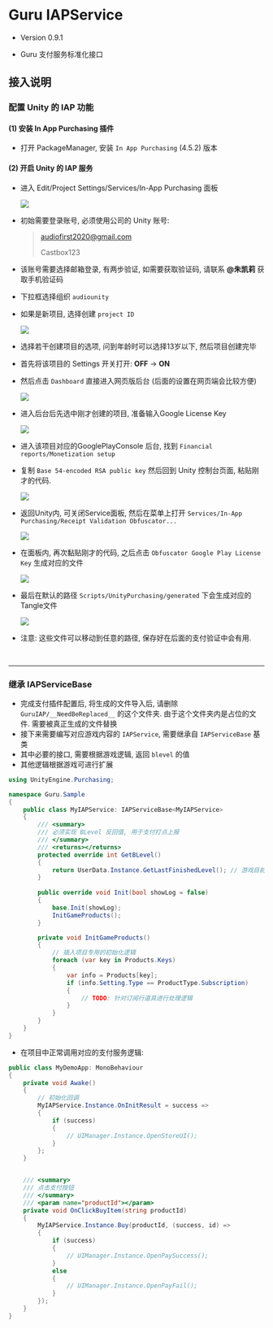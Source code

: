 # Guru IAPService

- Version 0.9.1

- Guru 支付服务标准化接口

## 接入说明

### 配置 Unity 的 IAP 功能

#### (1) 安装 In App Purchasing 插件

- 打开 PackageManager, 安装 `In App Purchasing` (4.5.2) 版本

#### (2) 开启 Unity 的 IAP 服务

- 进入 Edit/Project Settings/Services/In-App Purchasing 面板
   
  ![](Docs/imgs/001.png)
  
- 初始需要登录账号, 必须使用公司的 Unity 账号:
  > audiofirst2020@gmail.com  
  >  
  > Castbox123
  >
- 该账号需要选择邮箱登录, 有两步验证, 如需要获取验证码, 请联系 **@朱凯莉** 获取手机验证码
- 下拉框选择组织 `audiounity`
- 如果是新项目, 选择创建 `project ID`
  
  ![](Docs/imgs/003.png)

- 选择若干创建项目的选项, 问到年龄时可以选择13岁以下, 然后项目创建完毕
- 首先将该项目的 Settings 开关打开: **OFF** -> **ON**
- 然后点击 `Dashboard` 直接进入网页版后台 (后面的设置在网页端会比较方便)

  ![](Docs/imgs/002.png)

- 进入后台后先选中刚才创建的项目, 准备输入Google License Key

  ![](Docs/imgs/005.png)

- 进入该项目对应的GooglePlayConsole 后台, 找到 `Financial reports/Monetization setup`
- 复制 `Base 54-encoded RSA public key` 然后回到 Unity 控制台页面, 粘贴刚才的代码.

  ![](Docs/imgs/006.png)

- 返回Unity内, 可关闭Service面板, 然后在菜单上打开 `Services/In-App Purchasing/Receipt Validation Obfuscator...`

  ![](Docs/imgs/007.png)

- 在面板内, 再次黏贴刚才的代码, 之后点击 `Obfuscator Google Play License Key` 生成对应的文件

  ![](Docs/imgs/008.png)

- 最后在默认的路径 `Scripts/UnityPurchasing/generated` 下会生成对应的Tangle文件

  ![](Docs/imgs/009.png)

- 注意: 这些文件可以移动到任意的路径, 保存好在后面的支付验证中会有用.

</br>

---

### 继承 IAPServiceBase

- 完成支付插件配置后, 将生成的文件导入后, 请删除 `GuruIAP/__NeedBeReplaced__` 的这个文件夹. 由于这个文件夹内是占位的文件. 需要被真正生成的文件替换
- 接下来需要编写对应游戏内容的 `IAPService`, 需要继承自 `IAPServiceBase` 基类
- 其中必要的接口, 需要根据游戏逻辑, 返回 `blevel` 的值
- 其他逻辑根据游戏可进行扩展

```C#
using UnityEngine.Purchasing;

namespace Guru.Sample
{
    public class MyIAPService: IAPServiceBase<MyIAPService>
    {
        /// <summary>
        /// 必须实现 BLevel 反回值, 用于支付打点上报 
        /// </summary>
        /// <returns></returns>
        protected override int GetBLevel()
        {
            return UserData.Instance.GetLastFinishedLevel(); // 游戏目前进度完成的最后一关
        }
        
        public override void Init(bool showLog = false)
        {
            base.Init(showLog);
            InitGameProducts();
        }

        private void InitGameProducts()
        {
            // 插入项目专用的初始化逻辑
            foreach (var key in Products.Keys)
            {
                var info = Products[key];
                if (info.Setting.Type == ProductType.Subscription)
                {
                    // TODO: 针对订阅行道具进行处理逻辑
                }
            }
        }
    }
}

```

- 在项目中正常调用对应的支付服务逻辑:

```csharp
public class MyDemoApp: MonoBehaviour
{
    private void Awake()
    {
        // 初始化回调
        MyIAPService.Instance.OnInitResult = success =>
        {
            if (success)
            {
                // UIManager.Instance.OpenStoreUI();
            }
        };
    }


    /// <summary>
    /// 点击支付按钮
    /// </summary>
    /// <param name="productId"></param>
    private void OnClickBuyItem(string productId)
    {
        MyIAPService.Instance.Buy(productId, (success, id) =>
        {
            if (success)
            {
                // UIManager.Instance.OpenPaySuccess();
            }
            else
            {
                // UIManager.Instance.OpenPayFail();
            }
        });
    }
}

```